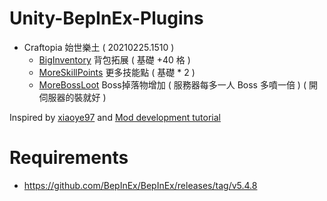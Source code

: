 # Unity-BepInEx-Plugins

* Craftopia 始世樂土 ( 20210225.1510 )
  * [BigInventory](https://github.com/vocolboy/Unity-BepInEx-Plugins/releases/download/1.0.0/Craftopia_BigInventory_1.0.0.zip) 背包拓展 ( 基礎 +40 格 )
  * [MoreSkillPoints](https://github.com/vocolboy/Unity-BepInEx-Plugins/releases/download/1.0.0/Craftopia_MoreSkillPoints_1.0.0.zip) 更多技能點 ( 基礎 * 2 )
  * [MoreBossLoot](https://github.com/vocolboy/Unity-BepInEx-Plugins/releases/download/1.0.0/Craftopia_MoreBossLoot_1.0.0.zip) Boss掉落物增加 ( 服務器每多一人 Boss 多噴一倍 ) ( 開伺服器的裝就好 )

Inspired by [xiaoye97](https://github.com/xiaoye97) and [Mod development tutorial](https://www.bilibili.com/read/cv8997376)

# Requirements
  * https://github.com/BepInEx/BepInEx/releases/tag/v5.4.8
